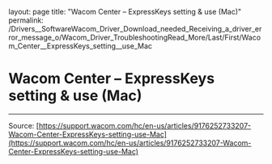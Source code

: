 layout: page
title: "Wacom Center – ExpressKeys setting & use (Mac)"
permalink: /Drivers__SoftwareWacom_Driver_Download_needed_Receiving_a_driver_error_message_o/Wacom_Driver_TroubleshootingRead_More/Last/First/Wacom_Center__ExpressKeys_setting__use_Mac

# Wacom Center – ExpressKeys setting & use (Mac)



---
Source: [https://support.wacom.com/hc/en-us/articles/9176252733207-Wacom-Center-ExpressKeys-setting-use-Mac](https://support.wacom.com/hc/en-us/articles/9176252733207-Wacom-Center-ExpressKeys-setting-use-Mac)
